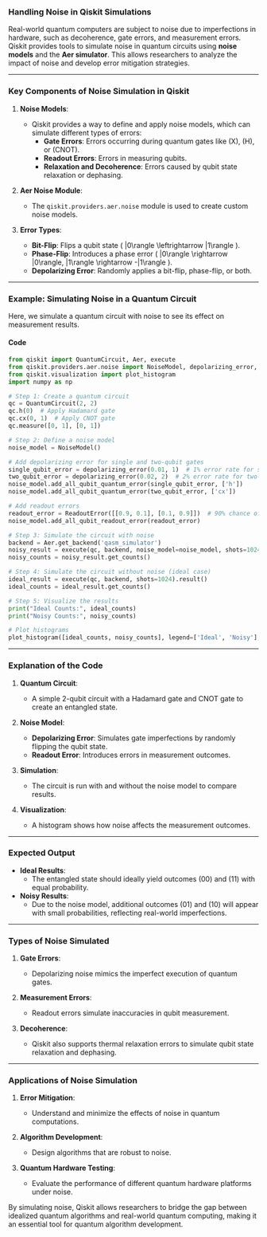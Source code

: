### **Handling Noise in Qiskit Simulations**

Real-world quantum computers are subject to noise due to imperfections in hardware, such as decoherence, gate errors, and measurement errors. Qiskit provides tools to simulate noise in quantum circuits using **noise models** and the **Aer simulator**. This allows researchers to analyze the impact of noise and develop error mitigation strategies.

---

### **Key Components of Noise Simulation in Qiskit**

1. **Noise Models**:
   - Qiskit provides a way to define and apply noise models, which can simulate different types of errors:
     - **Gate Errors**: Errors occurring during quantum gates like \(X\), \(H\), or \(CNOT\).
     - **Readout Errors**: Errors in measuring qubits.
     - **Relaxation and Decoherence**: Errors caused by qubit state relaxation or dephasing.

2. **Aer Noise Module**:
   - The `qiskit.providers.aer.noise` module is used to create custom noise models.

3. **Error Types**:
   - **Bit-Flip**: Flips a qubit state \( |0\rangle \leftrightarrow |1\rangle \).
   - **Phase-Flip**: Introduces a phase error \( |0\rangle \rightarrow |0\rangle, |1\rangle \rightarrow -|1\rangle \).
   - **Depolarizing Error**: Randomly applies a bit-flip, phase-flip, or both.

---

### **Example: Simulating Noise in a Quantum Circuit**

Here, we simulate a quantum circuit with noise to see its effect on measurement results.

#### **Code**

```python
from qiskit import QuantumCircuit, Aer, execute
from qiskit.providers.aer.noise import NoiseModel, depolarizing_error, thermal_relaxation_error, ReadoutError
from qiskit.visualization import plot_histogram
import numpy as np

# Step 1: Create a quantum circuit
qc = QuantumCircuit(2, 2)
qc.h(0)  # Apply Hadamard gate
qc.cx(0, 1)  # Apply CNOT gate
qc.measure([0, 1], [0, 1])

# Step 2: Define a noise model
noise_model = NoiseModel()

# Add depolarizing error for single and two-qubit gates
single_qubit_error = depolarizing_error(0.01, 1)  # 1% error rate for single-qubit gates
two_qubit_error = depolarizing_error(0.02, 2)  # 2% error rate for two-qubit gates
noise_model.add_all_qubit_quantum_error(single_qubit_error, ['h'])
noise_model.add_all_qubit_quantum_error(two_qubit_error, ['cx'])

# Add readout errors
readout_error = ReadoutError([[0.9, 0.1], [0.1, 0.9]])  # 90% chance of correct readout
noise_model.add_all_qubit_readout_error(readout_error)

# Step 3: Simulate the circuit with noise
backend = Aer.get_backend('qasm_simulator')
noisy_result = execute(qc, backend, noise_model=noise_model, shots=1024).result()
noisy_counts = noisy_result.get_counts()

# Step 4: Simulate the circuit without noise (ideal case)
ideal_result = execute(qc, backend, shots=1024).result()
ideal_counts = ideal_result.get_counts()

# Step 5: Visualize the results
print("Ideal Counts:", ideal_counts)
print("Noisy Counts:", noisy_counts)

# Plot histograms
plot_histogram([ideal_counts, noisy_counts], legend=['Ideal', 'Noisy'], figsize=(10, 5))
```

---

### **Explanation of the Code**

1. **Quantum Circuit**:
   - A simple 2-qubit circuit with a Hadamard gate and CNOT gate to create an entangled state.

2. **Noise Model**:
   - **Depolarizing Error**: Simulates gate imperfections by randomly flipping the qubit state.
   - **Readout Error**: Introduces errors in measurement outcomes.

3. **Simulation**:
   - The circuit is run with and without the noise model to compare results.

4. **Visualization**:
   - A histogram shows how noise affects the measurement outcomes.

---

### **Expected Output**

- **Ideal Results**:
  - The entangled state should ideally yield outcomes \(00\) and \(11\) with equal probability.
- **Noisy Results**:
  - Due to the noise model, additional outcomes \(01\) and \(10\) will appear with small probabilities, reflecting real-world imperfections.

---

### **Types of Noise Simulated**

1. **Gate Errors**:
   - Depolarizing noise mimics the imperfect execution of quantum gates.

2. **Measurement Errors**:
   - Readout errors simulate inaccuracies in qubit measurement.

3. **Decoherence**:
   - Qiskit also supports thermal relaxation errors to simulate qubit state relaxation and dephasing.

---

### **Applications of Noise Simulation**

1. **Error Mitigation**:
   - Understand and minimize the effects of noise in quantum computations.

2. **Algorithm Development**:
   - Design algorithms that are robust to noise.

3. **Quantum Hardware Testing**:
   - Evaluate the performance of different quantum hardware platforms under noise.

By simulating noise, Qiskit allows researchers to bridge the gap between idealized quantum algorithms and real-world quantum computing, making it an essential tool for quantum algorithm development.